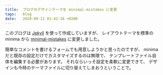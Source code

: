 ```yaml
---
title:  ブログのデザインテーマを minimal-mistakes に変更
tags:   blog
date:	2020-09-11 01:42:16 +0200
---
```

このブログは [Jekyll](https://jekyllrb.com/) を使って作成していますが、
レイアウトテーマを標準の minima から [minimal-mistakes](https://mmistakes.github.io/minimal-mistakes/) に変更しました。

簡単なコメントを書けるフォームでも用意しようかと思ったのですが、
minima だと既存の設定だけでカスタマイズするのは無理で、
テンプレートファイル自体を編集する必要があります。
それならいっそ設定を柔軟に変更できて、
デザインも今時のテーマファイルに切り替えてしまおうということで。